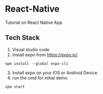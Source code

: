 # React-Native
Tutorial on React Native App

## Tech Stack ##
1. Visual studio code 
2. Install expo from https://expo.io/ 
```
npm install --global expo-cli
```
3. Install expo on your IOS or Android Device.
4. run the cmd for initial demo
```
npm start
```